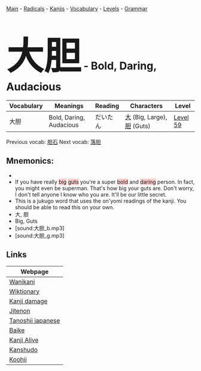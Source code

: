 <style> bigfont {font-size: 100px}</style>
[Main](../README.md) -
[Radicals](../radicals.md) -
[Kanjis](../kanjis.md) -
[Vocabulary](../vocabulary.md) -
[Levels](../levels.md) -
[Grammar](../grammar.md)
# <bigfont> 大胆</bigfont> - Bold, Daring, Audacious 

| Vocabulary | Meanings | Reading | Characters | Level |
| --- | --- | --- | --- | --- |
| 大胆 | Bold, Daring, Audacious | だいたん |  [大](../kanjis/大.md) (Big, Large), [胆](../kanjis/胆.md) (Guts) | [Level 59](../levels/wk_level59.md) |

Previous vocab: [胆石](胆石.md) Next vocab: [落胆](落胆.md) 

## Mnemonics:

* 
* If you have really <span style="background-color:#ffcccb"> big</span> <span style="background-color:#ffcccb"> guts</span> you're a super <span style="background-color:#ffcccb"> bold</span> and <span style="background-color:#ffcccb"> daring</span> person. In fact, you might even be superman. That's how big your guts are. Don't worry, I don't tell anyone I know who you are. It'll be our little secret. 
* This is a jukugo word that uses the on'yomi readings of the kanji. You should be able to read this on your own.
* 大, 胆
* Big, Guts
* [sound:大胆_b.mp3]
* [sound:大胆_g.mp3]


## Links 

| Webpage |
| --- |
| [Wanikani          ](https://www.wanikani.com/kanji/大胆) |
| [Wiktionary        ](https://en.wiktionary.org/wiki/大胆) |
| [Kanji damage      ](http://www.kanjidamage.com/kanji/search?utf8=✓&q=大胆) |
| [Jitenon           ](https://jitenon.com/kanji/大胆) |
| [Tanoshii japanese ](https://www.tanoshiijapanese.com/dictionary/kanji.cfm?k=大胆) |
| [Baike             ](https://baike.baidu.com/item/大胆) |
| [Kanji Alive       ](https://app.kanjialive.com/大胆) |
| [Kanshudo          ](https://www.kanshudo.com/searchmn?q=大胆) |
| [Koohii            ](https://kanji.koohii.com/study/kanji/大胆) |
